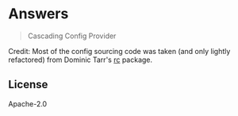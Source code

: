 # Answers

> Cascading Config Provider

Credit: Most of the config sourcing code was taken (and only lightly refactored) from Dominic Tarr's [rc](https://github.com/dominictarr/rc) package.

## License

Apache-2.0

